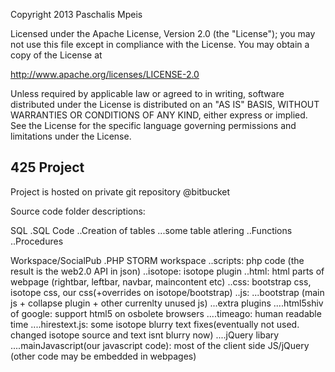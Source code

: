 
Copyright 2013 Paschalis Mpeis

Licensed under the Apache License, Version 2.0 (the "License");
you may not use this file except in compliance with the License.
You may obtain a copy of the License at

http://www.apache.org/licenses/LICENSE-2.0

Unless required by applicable law or agreed to in writing, software
distributed under the License is distributed on an "AS IS" BASIS,
WITHOUT WARRANTIES OR CONDITIONS OF ANY KIND, either express or implied.
See the License for the specific language governing permissions and
limitations under the License.



425 Project
---------------

Project is hosted on private git repository @bitbucket


Source code folder descriptions:

SQL
.SQL Code
..Creation of tables
...some table atlering
..Functions
..Procedures

Workspace/SocialPub
.PHP STORM workspace
..scripts: php code (the result is the web2.0 API in json)
..isotope: isotope plugin
..html: html parts of webpage (rightbar, leftbar, navbar, maincontent etc)
..css: bootstrap css, isotope css, our css(+overrides on isotope/bootstrap)
..js:
...bootstrap (main js + collapse plugin + other currenlty unused js)
...extra plugins
....html5shiv of google: support html5 on osbolete browsers
....timeago: human readable time
....hirestext.js: some isotope blurry text fixes(eventually not used. changed isotope source and text isnt blurry now)
....jQuery libary
....mainJavascript(our javascript code): most of the client side JS/jQuery (other code may be embedded in webpages)

